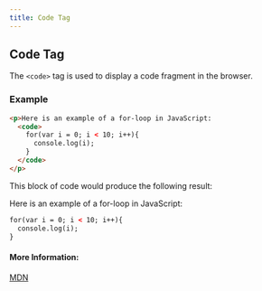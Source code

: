 ```yaml
---
title: Code Tag
---
```

## Code Tag
<!-- The article goes here, in GitHub-flavored Markdown. Feel free to add YouTube videos, images, and CodePen/JSBin embeds  -->
The `<code>` tag is used to display a code fragment in the browser. 

### Example
```html
<p>Here is an example of a for-loop in JavaScript:
  <code>
    for(var i = 0; i < 10; i++){
      console.log(i);
    }
  </code>
</p>
```
This block of code would produce the following result:

Here is an example of a for-loop in JavaScript:
```html
for(var i = 0; i < 10; i++){
  console.log(i);
}
```

#### More Information:
<!-- Please add any articles you think might be helpful to read before writing the article -->
[MDN](https://developer.mozilla.org/en-US/docs/Web/HTML/Element/code)

